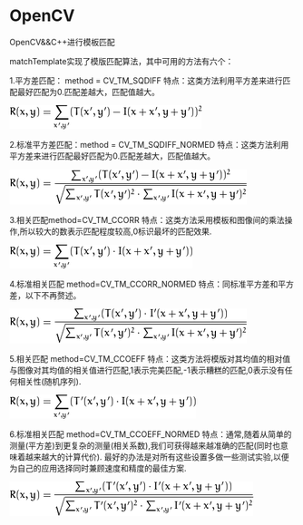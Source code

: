 # OpenCV
OpenCV&amp;&amp;C++进行模板匹配


matchTemplate实现了模版匹配算法，其中可用的方法有六个：

1.平方差匹配： method = CV_TM_SQDIFF
特点：这类方法利用平方差来进行匹配最好匹配为0.匹配差越大，匹配值越大。

![](https://github.com/picidaeren/OpenCV/blob/master/1.png)



2.标准平方差匹配：method = CV_TM_SQDIFF_NORMED
特点：这类方法利用平方差来进行匹配最好匹配为0.匹配差越大，匹配值越大。

![](https://github.com/picidaeren/OpenCV/blob/master/2.png)



3.相关匹配method=CV_TM_CCORR
特点：这类方法采用模板和图像间的乘法操作,所以较大的数表示匹配程度较高,0标识最坏的匹配效果.

![](https://github.com/picidaeren/OpenCV/blob/master/3.png)



4.标准相关匹配 method=CV_TM_CCORR_NORMED
特点：同标准平方差和平方差，以下不再赘述。

![](https://github.com/picidaeren/OpenCV/blob/master/4.png)



5.相关匹配 method=CV_TM_CCOEFF
特点：这类方法将模版对其均值的相对值与图像对其均值的相关值进行匹配,1表示完美匹配,-1表示糟糕的匹配,0表示没有任何相关性(随机序列).

![](https://github.com/picidaeren/OpenCV/blob/master/5.png)



6.标准相关匹配 method=CV_TM_CCOEFF_NORMED
特点：通常,随着从简单的测量(平方差)到更复杂的测量(相关系数),我们可获得越来越准确的匹配(同时也意味着越来越大的计算代价). 最好的办法是对所有这些设置多做一些测试实验,以便为自己的应用选择同时兼顾速度和精度的最佳方案.


![](https://github.com/picidaeren/OpenCV/blob/master/6.png)



